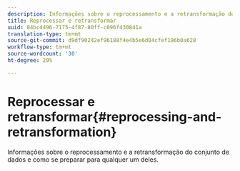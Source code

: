 ```yaml
---
description: Informações sobre o reprocessamento e a retransformação do conjunto de dados e como se preparar para qualquer um deles.
title: Reprocessar e retransformar
uuid: 04bc4496-7175-4f87-80ff-c096f430841a
translation-type: tm+mt
source-git-commit: d9df90242ef96188f4e4b5e6d04cfef196b0a628
workflow-type: tm+mt
source-wordcount: '30'
ht-degree: 20%

---
```



# Reprocessar e retransformar{#reprocessing-and-retransformation}

Informações sobre o reprocessamento e a retransformação do conjunto de dados e como se preparar para qualquer um deles.

